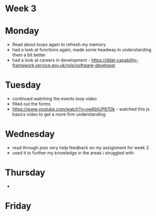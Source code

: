 # Week 3

# Monday

- Read about loops again to refresh my memory
- had a look at functions again, made some headway in understanding them a bit better
- had a look at careers in development - https://ddat-capability-framework.service.gov.uk/role/software-developer

# Tuesday

- continued watching the events loop video
- filled out the forms
- https://www.youtube.com/watch?v=xwKbtUP87Dk - watched this js basics video to get a more firm understanding

# Wednesday

- read through joes very help feedback on my assignment for week 2
- used it to further my knowledge in the areas i struggled with

# Thursday

-

# Friday
